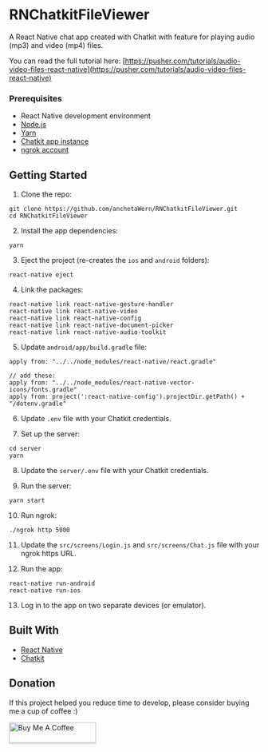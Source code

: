 # RNChatkitFileViewer

A React Native chat app created with Chatkit with feature for playing audio (mp3) and video (mp4) files.

You can read the full tutorial here: [https://pusher.com/tutorials/audio-video-files-react-native](https://pusher.com/tutorials/audio-video-files-react-native)

### Prerequisites

-   React Native development environment
-   [Node.js](https://nodejs.org/en/)
-   [Yarn](https://yarnpkg.com/en/)
-   [Chatkit app instance](https://pusher.com/chatkit)
-   [ngrok account](https://ngrok.com/)

## Getting Started

1.  Clone the repo:

```
git clone https://github.com/anchetaWern/RNChatkitFileViewer.git
cd RNChatkitFileViewer
```

2.  Install the app dependencies:

```
yarn
```

3.  Eject the project (re-creates the `ios` and `android` folders):

```
react-native eject
```

4.  Link the packages:

```
react-native link react-native-gesture-handler
react-native link react-native-video
react-native link react-native-config
react-native link react-native-document-picker
react-native link react-native-audio-toolkit
```

5.  Update `android/app/build.gradle` file:

```
apply from: "../../node_modules/react-native/react.gradle"

// add these:
apply from: "../../node_modules/react-native-vector-icons/fonts.gradle"
apply from: project(':react-native-config').projectDir.getPath() + "/dotenv.gradle"
```

6.  Update `.env` file with your Chatkit credentials.

7.  Set up the server:

```
cd server
yarn
```

8.  Update the `server/.env` file with your Chatkit credentials.

9.  Run the server:

```
yarn start
```

10. Run ngrok:

```
./ngrok http 5000
```

11. Update the `src/screens/Login.js` and `src/screens/Chat.js` file with your ngrok https URL.

12. Run the app:

```
react-native run-android
react-native run-ios
```

13. Log in to the app on two separate devices (or emulator).

## Built With

-   [React Native](http://facebook.github.io/react-native/)
-   [Chatkit](https://pusher.com/chatkit)

## Donation

If this project helped you reduce time to develop, please consider buying me a cup of coffee :)

<a href="https://www.buymeacoffee.com/wernancheta" target="_blank"><img src="https://www.buymeacoffee.com/assets/img/custom_images/orange_img.png" alt="Buy Me A Coffee" style="height: 41px !important;width: 174px !important;box-shadow: 0px 3px 2px 0px rgba(190, 190, 190, 0.5) !important;-webkit-box-shadow: 0px 3px 2px 0px rgba(190, 190, 190, 0.5) !important;" ></a>
